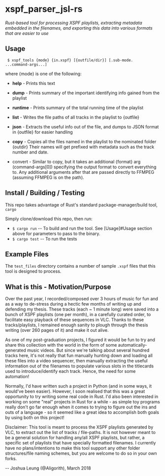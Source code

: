 xspf_parser_jsl-rs
==================
*Rust-based tool for processing XSPF playlists, extracting metadata embedded in the filenames, and exporting this data into various formats that are easier to use*


Usage
-----

`` $ xspf_tools {mode} {in.xspf} [{outfile/dir}] [.sub-mode.   ...command-args...]``
                  
where {mode} is one of the following:
   * **help**    -  Prints this text
   
   * **dump**    -   Prints summary of the important identifying info gained from the playlist
   * **runtime** -   Prints summary of the total running time of the playlist
   
   * **list**    -   Writes the file paths of all tracks in the playlist to {outfile}
   * **json**    -   Extracts the useful info out of the file, and dumps to JSON format
                      in {outfile} for easier handling
   
   * **copy**    -  Copies all the files named in the playlist to the nominated folder {outdir}
                     Their names will get prefixed with metadata such as the track number and date.
                     
   * convert     -  Similar to copy, but it takes an additional {format} arg (command-args[0])
                     specifying the output format to convert everything to. Any additional arguments
                     after that are passed directly to FFMPEG (assuming FFMPEG is on the path).


Install / Building / Testing
----------------------------

This repo takes advantage of Rust's standard package-manager/build tool, ``cargo``

Simply clone/download this repo, then run:
 * ``$ cargo run`` -- To build and run the tool. See [Usage]#Usage section above for parameters to pass to the binary.
 * ``$ cargo test`` -- To run the tests


Example Files
-------------

The ``test_files`` directory contains a number of sample ``.xspf`` files that this tool is designed to process.



What is this - Motivation/Purpose
---------------------------------
Over the past year, I recorded/composed over 3 hours of music for fun and as a way to de-stress during a hectic few months of writing up and defending my thesis.
These tracks (each ~ 1 minute long) were saved into a bunch of XSPF playlists (one per month), in a carefully curated order, to facilitate easy playback of these
sequences in VLC. Thanks to these tracks/playlists, I remained enough sanity to plough through the thesis writing (over 260 pages of it) and make it out alive.

As one of my post-graduation projects, I figured it would be fun to try and share this collection with the world in the form of some automatically-generated music
videos. But since we're talking about several hundred tracks here, it's not really that fun manually hunting down and loading all these files into a video sequencer,
then manually extracting the useful information out of the filenames to populate various slots in the titlecards used to introduce/identify each track. Hence, the need
for some automation!

Normally, I'd have written such a project in Python (and in some ways, it would've been easier). However, I soon realised that this was a great opportunity to try writing
some real code in Rust. I'd also been interested in working on some "real" projects in Rust for a while - as simple toy programs really don't go far enough when it comes to
trying to figure out the ins and outs of a language - so it seemed like a great idea to accomplish both goals by using both on this project!

Disclaimer: This tool is meant to process the XSPF playlists generated by VLC, to extract out the list of tracks / file-paths. It is not however meant to be a general
solution for handling any/all XSPF playlists, but rather, a specific set of playlists that have specially formatted filenames. I currently have no plans/intentions
to make this tool support any other folder structures/file naming schemes, but you are welcome to do so in your own forks.


-- Joshua Leung (@Aligorith), March 2018



